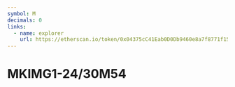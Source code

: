 ```yaml
---
symbol: M
decimals: 0
links:
  - name: explorer
    url: https://etherscan.io/token/0x04375cC41Eab0D0Db9460e8a7f8771f15aFA7BD9
---
```


# MKIMG1-24/30M54

